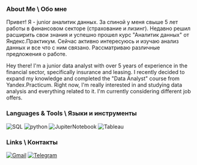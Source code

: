 ### About Me \ Обо мне
Привет! Я  - junior аналитик данных. 
За спиной у меня свыше 5 лет работы в финансовом секторе (страхование и лизинг).
Недавно решил расширить свои знания и успешно прошел курс "Аналитик данных" от Яндекс.Практикум.
Сейчас активно интересуюсь и изучаю анализ данных и все что с ним связано.
Рассматриваю различные предложения о работе.

Hey there!
I'm a junior data analyst with over 5 years of experience in the financial sector, specifically insurance and leasing.
I recently decided to expand my knowledge and completed the "Data Analyst" course from Yandex.Practicum.
Right now, I'm really interested in and studying data analysis and everything related to it. I'm currently considering different job offers.

### Languages & Tools \ Языки и инструменты
![SQL](https://img.shields.io/badge/-PostgreSQL-69b5cc?style=for-the-badge&logo=postgreSQL)
![python](https://img.shields.io/badge/-Python-69b5cc?style=for-the-badge&logo=python)
![JupiterNotebook](https://img.shields.io/badge/-Jupyter-69b5cc?style=for-the-badge&logo=jupyter)
![Tableau](https://img.shields.io/badge/-Tableau-69b5cc?style=for-the-badge&logo=tableau)

### Links \ Контакты
[![Gmail](https://img.shields.io/badge/-mail-69b5cc?style=for-the-badge&logo=Gmail)](mailto:art.register2@gmail.com)
[![Telegram](https://img.shields.io/badge/-Telegram-69b5cc?style=for-the-badge&logo=Telegram)](https://t.me/Fosterss)


